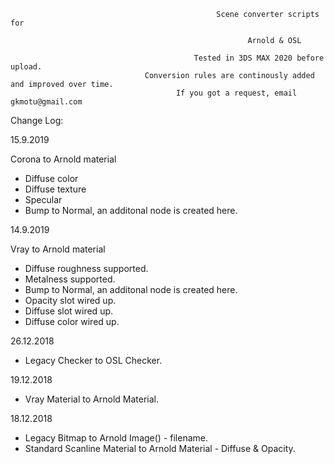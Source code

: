                           
                          
                                                  Scene converter scripts for
                                                           
                                                         Arnold & OSL

                                             Tested in 3DS MAX 2020 before upload.
                                  Conversion rules are continously added and improved over time.
                                         If you got a request, email gkmotu@gmail.com
                               


Change Log:

15.9.2019

Corona to Arnold material

- Diffuse color
- Diffuse texture
- Specular
- Bump to Normal, an additonal node is created here.


14.9.2019

Vray to Arnold material

- Diffuse roughness supported.
- Metalness supported.
- Bump to Normal, an additonal node is created here.
- Opacity slot wired up.
- Diffuse slot wired up.
- Diffuse color wired up.


26.12.2018

- Legacy Checker to OSL Checker.

19.12.2018

- Vray Material to Arnold Material.

18.12.2018

- Legacy Bitmap to Arnold Image() - filename.
- Standard Scanline Material to Arnold Material - Diffuse & Opacity.



